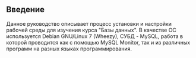 ## Введение ##

Данное руководство описывает процесс установки и настройки рабочей среды
для изучения курса "Базы данных". В качестве ОС используется Debian
GNU/Linux 7 (Wheezy), СУБД - MySQL, работа в которой проводится как с
помощью MySQL Monitor, так и из различных программ на разных языках
программирования.

